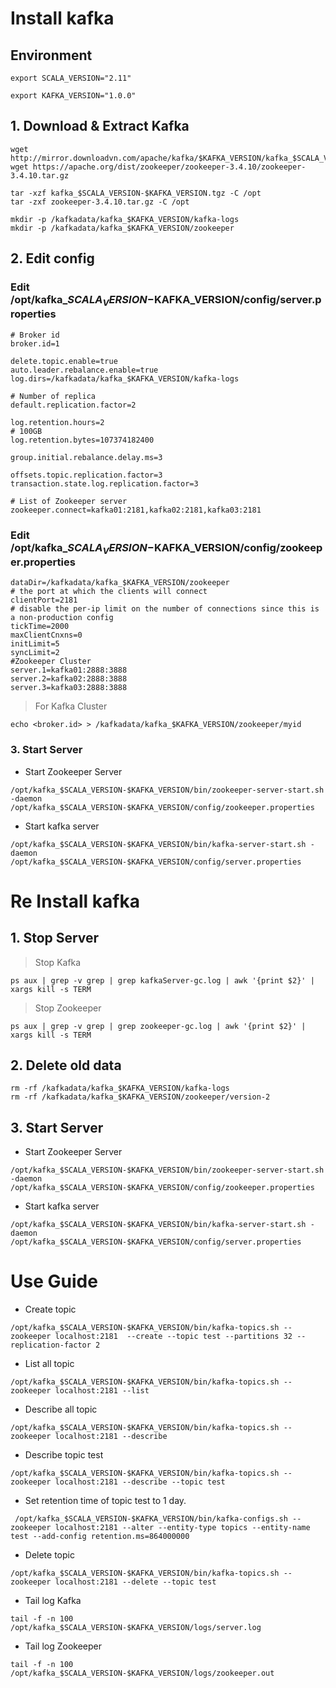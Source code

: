 # Install kafka

## Environment

```export SCALA_VERSION="2.11"```

```export KAFKA_VERSION="1.0.0"```

## 1. Download & Extract Kafka
```
wget http://mirror.downloadvn.com/apache/kafka/$KAFKA_VERSION/kafka_$SCALA_VERSION-$KAFKA_VERSION.tgz
wget https://apache.org/dist/zookeeper/zookeeper-3.4.10/zookeeper-3.4.10.tar.gz

tar -xzf kafka_$SCALA_VERSION-$KAFKA_VERSION.tgz -C /opt
tar -zxf zookeeper-3.4.10.tar.gz -C /opt

mkdir -p /kafkadata/kafka_$KAFKA_VERSION/kafka-logs
mkdir -p /kafkadata/kafka_$KAFKA_VERSION/zookeeper
```
## 2. Edit config

### Edit /opt/kafka_$SCALA_VERSION-$KAFKA_VERSION/config/server.properties
```
# Broker id
broker.id=1

delete.topic.enable=true
auto.leader.rebalance.enable=true
log.dirs=/kafkadata/kafka_$KAFKA_VERSION/kafka-logs

# Number of replica
default.replication.factor=2

log.retention.hours=2  
# 100GB
log.retention.bytes=107374182400

group.initial.rebalance.delay.ms=3

offsets.topic.replication.factor=3
transaction.state.log.replication.factor=3

# List of Zookeeper server
zookeeper.connect=kafka01:2181,kafka02:2181,kafka03:2181
```

### Edit /opt/kafka_$SCALA_VERSION-$KAFKA_VERSION/config/zookeeper.properties
```
dataDir=/kafkadata/kafka_$KAFKA_VERSION/zookeeper
# the port at which the clients will connect
clientPort=2181
# disable the per-ip limit on the number of connections since this is a non-production config
tickTime=2000
maxClientCnxns=0
initLimit=5
syncLimit=2
#Zookeeper Cluster
server.1=kafka01:2888:3888
server.2=kafka02:2888:3888
server.3=kafka03:2888:3888
```
> For Kafka Cluster
```
echo <broker.id> > /kafkadata/kafka_$KAFKA_VERSION/zookeeper/myid
```

### 3. Start Server
- Start Zookeeper Server
```
/opt/kafka_$SCALA_VERSION-$KAFKA_VERSION/bin/zookeeper-server-start.sh -daemon /opt/kafka_$SCALA_VERSION-$KAFKA_VERSION/config/zookeeper.properties
```
- Start kafka server
```
/opt/kafka_$SCALA_VERSION-$KAFKA_VERSION/bin/kafka-server-start.sh -daemon /opt/kafka_$SCALA_VERSION-$KAFKA_VERSION/config/server.properties
```


# Re Install kafka
## 1. Stop Server
> Stop Kafka
```
ps aux | grep -v grep | grep kafkaServer-gc.log | awk '{print $2}' | xargs kill -s TERM
```

> Stop Zookeeper
```
ps aux | grep -v grep | grep zookeeper-gc.log | awk '{print $2}' | xargs kill -s TERM
```
## 2. Delete old data
```
rm -rf /kafkadata/kafka_$KAFKA_VERSION/kafka-logs
rm -rf /kafkadata/kafka_$KAFKA_VERSION/zookeeper/version-2
``` 
## 3. Start Server

- Start Zookeeper Server
```
/opt/kafka_$SCALA_VERSION-$KAFKA_VERSION/bin/zookeeper-server-start.sh -daemon /opt/kafka_$SCALA_VERSION-$KAFKA_VERSION/config/zookeeper.properties
```
- Start kafka server
```
/opt/kafka_$SCALA_VERSION-$KAFKA_VERSION/bin/kafka-server-start.sh -daemon /opt/kafka_$SCALA_VERSION-$KAFKA_VERSION/config/server.properties
```

# Use Guide
- Create topic

```/opt/kafka_$SCALA_VERSION-$KAFKA_VERSION/bin/kafka-topics.sh --zookeeper localhost:2181  --create --topic test --partitions 32 --replication-factor 2```

- List all topic

```/opt/kafka_$SCALA_VERSION-$KAFKA_VERSION/bin/kafka-topics.sh --zookeeper localhost:2181 --list```

- Describe all topic

```/opt/kafka_$SCALA_VERSION-$KAFKA_VERSION/bin/kafka-topics.sh --zookeeper localhost:2181 --describe```

- Describe topic test

```/opt/kafka_$SCALA_VERSION-$KAFKA_VERSION/bin/kafka-topics.sh --zookeeper localhost:2181 --describe --topic test```

- Set retention time of topic test to 1 day.

``` /opt/kafka_$SCALA_VERSION-$KAFKA_VERSION/bin/kafka-configs.sh --zookeeper localhost:2181 --alter --entity-type topics --entity-name test --add-config retention.ms=864000000```

- Delete topic

```/opt/kafka_$SCALA_VERSION-$KAFKA_VERSION/bin/kafka-topics.sh --zookeeper localhost:2181 --delete --topic test```

- Tail log Kafka

```tail -f -n 100 /opt/kafka_$SCALA_VERSION-$KAFKA_VERSION/logs/server.log```

- Tail log Zookeeper

```tail -f -n 100 /opt/kafka_$SCALA_VERSION-$KAFKA_VERSION/logs/zookeeper.out```